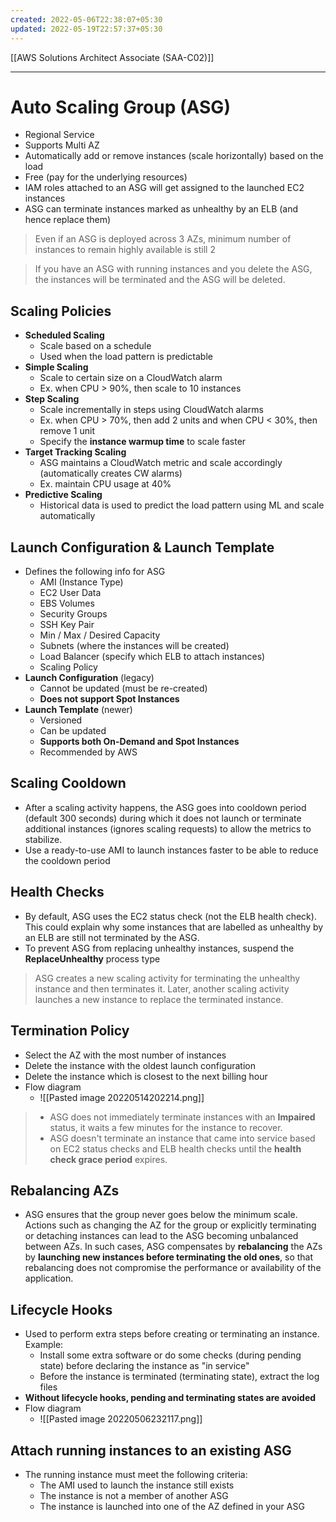 ```yaml
---
created: 2022-05-06T22:38:07+05:30
updated: 2022-05-19T22:57:37+05:30
---
```

[[AWS Solutions Architect Associate (SAA-C02)]]

---
# Auto Scaling Group (ASG)
- Regional Service
- Supports Multi AZ
- Automatically add or remove instances (scale horizontally) based on the load
- Free (pay for the underlying resources)
- IAM roles attached to an ASG will get assigned to the launched EC2 instances
- ASG can terminate instances marked as unhealthy by an ELB (and hence replace them)

> Even if an ASG is deployed across 3 AZs, minimum number of instances to remain highly available is still 2

> If you have an ASG with running instances and you delete the ASG, the instances will be terminated and the ASG will be deleted.

## Scaling Policies
- **Scheduled Scaling**
	- Scale based on a schedule
	- Used when the load pattern is predictable
- **Simple Scaling**
	- Scale to certain size on a CloudWatch alarm
	- Ex. when CPU > 90%, then scale to 10 instances
- **Step Scaling**
	- Scale incrementally in steps using CloudWatch alarms
	- Ex. when CPU > 70%, then add 2 units and when CPU < 30%, then remove 1 unit
	- Specify the **instance warmup time** to scale faster
- **Target Tracking Scaling**
	- ASG maintains a CloudWatch metric and scale accordingly (automatically creates CW alarms)
	- Ex. maintain CPU usage at 40%
- **Predictive Scaling**
	- Historical data is used to predict the load pattern using ML and scale automatically

## Launch Configuration & Launch Template
- Defines the following info for ASG
    -   AMI (Instance Type)
    -   EC2 User Data
    -   EBS Volumes
    -   Security Groups
    -   SSH Key Pair
	-   Min / Max / Desired Capacity
	-   Subnets (where the instances will be created)
	-   Load Balancer (specify which ELB to attach instances)
	-   Scaling Policy
- **Launch Configuration** (legacy)
    -   Cannot be updated (must be re-created)
    -   **Does not support Spot Instances**
-   **Launch Template** (newer)
    -   Versioned
    -   Can be updated
    -   **Supports both On-Demand and Spot Instances**
    -   Recommended by AWS

## Scaling Cooldown
- After a scaling activity happens, the ASG goes into cooldown period (default 300 seconds) during which it does not launch or terminate additional instances (ignores scaling requests) to allow the metrics to stabilize.
- Use a ready-to-use AMI to launch instances faster to be able to reduce the cooldown period

## Health Checks
- By default, ASG uses the EC2 status check (not the ELB health check). This could explain why some instances that are labelled as unhealthy by an ELB are still not terminated by the ASG.
- To prevent ASG from replacing unhealthy instances, suspend the **ReplaceUnhealthy** process type

> ASG creates a new scaling activity for terminating the unhealthy instance and then terminates it. Later, another scaling activity launches a new instance to replace the terminated instance.

## Termination Policy
- Select the AZ with the most number of instances
- Delete the instance with the oldest launch configuration
- Delete the instance which is closest to the next billing hour
- Flow diagram
	- ![[Pasted image 20220514202214.png]]

> - ASG does not immediately terminate instances with an **Impaired** status, it waits a few minutes for the instance to recover.
> - ASG doesn't terminate an instance that came into service based on EC2 status checks and ELB health checks until the **health check grace period** expires.

## Rebalancing AZs
- ASG ensures that the group never goes below the minimum scale. Actions such as changing the AZ for the group or explicitly terminating or detaching instances can lead to the ASG becoming unbalanced between AZs. In such cases, ASG compensates by **rebalancing** the AZs by **launching new instances before terminating the old ones**, so that rebalancing does not compromise the performance or availability of the application.

## Lifecycle Hooks
- Used to perform extra steps before creating or terminating an instance. Example: 
	- Install some extra software or do some checks (during pending state) before declaring the instance as "in service"
	- Before the instance is terminated (terminating state), extract the log files
- **Without lifecycle hooks, pending and terminating states are avoided**
- Flow diagram
	- ![[Pasted image 20220506232117.png]]

## Attach running instances to an existing ASG
- The running instance must meet the following criteria:
	-   The AMI used to launch the instance still exists
	-   The instance is not a member of another ASG
	-   The instance is launched into one of the AZ defined in your ASG